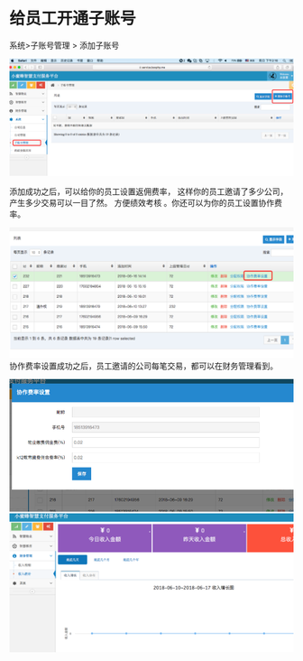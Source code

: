 # 给员工开通子账号

系统&gt;子账号管理 &gt; 添加子账号

![](/assets/import43.png)

添加成功之后，可以给你的员工设置返佣费率， 这样你的员工邀请了多少公司，产生多少交易可以一目了然。 方便绩效考核 。你还可以为你的员工设置协作费率。

![](/assets/import44.png)协作费率设置成功之后，员工邀请的公司每笔交易，都可以在财务管理看到。

![](/assets/import46.png)![](/assets/import48.png)

